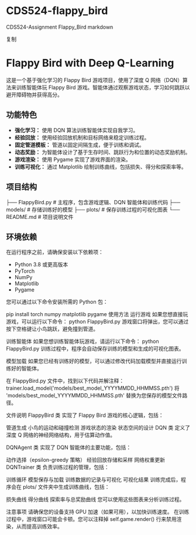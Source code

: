 # CDS524-flappy_bird
CDS524-Assignment Flappy_Bird
markdown

复制
# Flappy Bird with Deep Q-Learning

这是一个基于强化学习的 Flappy Bird 游戏项目，使用了深度 Q 网络（DQN）算法来训练智能体玩 Flappy Bird 游戏。智能体通过观察游戏状态，学习如何跳跃以避开障碍物并获得高分。

## 功能特色

- **强化学习：** 使用 DQN 算法训练智能体实现自我学习。
- **经验回放：** 使用经验回放机制和目标网络来稳定训练过程。
- **固定管道模板：** 管道以固定间隔生成，便于训练和调试。
- **动态奖励：** 为智能体设计了基于生存时间、跳跃行为和位置的动态奖励机制。
- **游戏渲染：** 使用 Pygame 实现了游戏界面的渲染。
- **训练可视化：** 通过 Matplotlib 绘制训练曲线，包括损失、得分和探索率等。

## 项目结构

├── FlappyBird.py # 主程序，包含游戏逻辑、DQN 智能体和训练代码
├── models/ # 存储训练好的模型
├── plots/ # 保存训练过程的可视化图表
└── README.md # 项目说明文件


## 环境依赖

在运行程序之前，请确保安装以下依赖项：

- Python 3.8 或更高版本
- PyTorch
- NumPy
- Matplotlib
- Pygame

您可以通过以下命令安装所需的 Python 包：

pip install torch numpy matplotlib pygame
使用方法
运行游戏
如果您想直接玩游戏，可以运行以下命令：
python FlappyBird.py
游戏窗口将弹出，您可以通过按下空格键让小鸟跳跃，避免撞到管道。

训练智能体
如果您想训练智能体玩游戏，请运行以下命令：
python FlappyBird.py
训练过程中，程序会自动保存训练的模型和生成的可视化图表。

模型加载
如果您已经有训练好的模型，可以通过修改代码加载模型并直接运行训练好的智能体。

在 FlappyBird.py 文件中，找到以下代码并解注释：
trainer.load_model('models/best_model_YYYYMMDD_HHMMSS.pth')
将 'models/best_model_YYYYMMDD_HHMMSS.pth' 替换为您保存的模型文件路径。

文件说明
FlappyBird 类
实现了 Flappy Bird 游戏的核心逻辑，包括：

管道生成
小鸟的运动和碰撞检测
游戏状态的渲染
状态空间的设计
DQN 类
定义了深度 Q 网络的神经网络结构，用于估算动作值。

DQNAgent 类
实现了 DQN 智能体的主要功能，包括：

动作选择（epsilon-greedy 策略）
经验回放存储和采样
网络权重更新
DQNTrainer 类
负责训练过程的管理，包括：

训练循环
模型保存与加载
训练数据的记录与可视化
可视化结果
训练完成后，程序会在 plots/ 文件夹中生成训练曲线，包括：

损失曲线
得分曲线
探索率与总奖励曲线
您可以使用这些图表来分析训练过程。

注意事项
请确保您的设备支持 GPU 加速（如果可用），以加快训练速度。
在训练过程中，游戏窗口可能会卡顿。您可以注释掉 self.game.render() 行来禁用渲染，从而提高训练效率。
